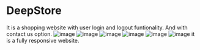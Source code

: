 # DeepStore
It is a shopping website with user login and logout funtionality. And with contact us option.
![image](https://user-images.githubusercontent.com/108823605/182295509-2643ec7f-63af-4461-b5f3-1a558daccc44.png)
![image](https://user-images.githubusercontent.com/108823605/182295530-043e6e69-0b9d-4428-b50a-1e08df209103.png)
![image](https://user-images.githubusercontent.com/108823605/182295541-9b330248-f5ef-448e-be58-73ddcd949efb.png)
![image](https://user-images.githubusercontent.com/108823605/182295548-ba8d7eb2-9049-4f1c-bd4d-aee1bac6f3e3.png)
![image](https://user-images.githubusercontent.com/108823605/182295752-b025dda2-646e-4b59-b306-08a5c700c456.png)
![image](https://user-images.githubusercontent.com/108823605/182295763-e2f04529-534c-4dd9-af0c-1e5108943cdd.png)
it is a fully responsive website.
